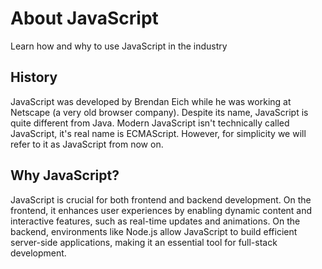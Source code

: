 # About JavaScript
Learn how and why to use JavaScript in the industry

## History
JavaScript was developed by Brendan Eich while he was working at Netscape (a very old browser company). 
Despite its name, JavaScript is quite different from Java. Modern JavaScript isn't technically called JavaScript, it's real name is ECMAScript.
However, for simplicity we will refer to it as JavaScript from now on.

## Why JavaScript?
JavaScript is crucial for both frontend and backend development. On the frontend, it enhances user experiences by enabling dynamic content and interactive features, such as real-time updates and animations. On the backend, environments like Node.js allow JavaScript to build efficient server-side applications, making it an essential tool for full-stack development.